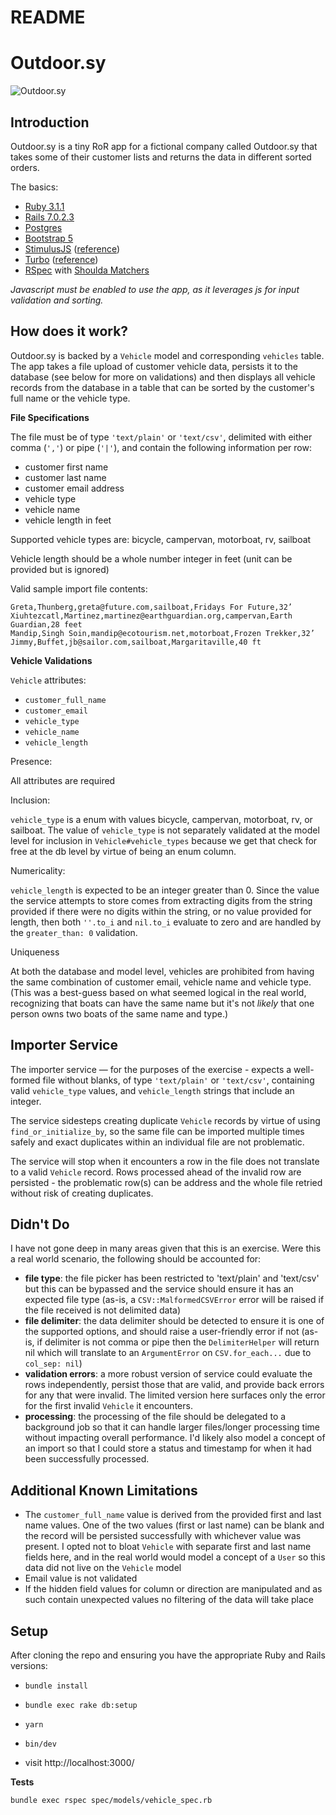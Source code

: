 # README

# Outdoor.sy

![Outdoor.sy](images/outdoorsy.png)

## Introduction

Outdoor.sy is a tiny RoR app for a fictional company called Outdoor.sy that takes some of their customer lists and returns the data in different sorted orders.

The basics:
- [Ruby 3.1.1](https://www.ruby-lang.org/en/news/2022/02/18/ruby-3-1-1-released/)
- [Rails 7.0.2.3](https://rubyonrails.org/2022/3/8/Rails-7-0-2-3-6-1-4-7-6-0-4-7-and-5-2-6-3-have-been-released)
- [Postgres](https://www.postgresql.org/)
- [Bootstrap 5](https://getbootstrap.com/docs/5.0/getting-started/introduction/)
- [StimulusJS](https://github.com/hotwired/stimulus) ([reference](https://stimulus.hotwired.dev/))
- [Turbo](https://github.com/hotwired/turbo-rails) ([reference](https://turbo.hotwired.dev/))
- [RSpec](https://rspec.info/) with [Shoulda Matchers](https://github.com/thoughtbot/shoulda-matchers)

*Javascript must be enabled to use the app, as it leverages js for input validation and sorting.*


## How does it work?

Outdoor.sy is backed by a `Vehicle` model and corresponding `vehicles` table. The app takes a file upload of customer vehicle data, persists it to the database (see below for more on validations) and then displays all vehicle records from the database in a table that can be sorted by the customer's full name or the vehicle type.

**File Specifications**

The file must be of type `'text/plain'` or `'text/csv'`, delimited with either comma (`','`) or pipe (`'|'`), and contain the following information per row:

- customer first name
- customer last name
- customer email address
- vehicle type
- vehicle name
- vehicle length in feet

Supported vehicle types are: bicycle, campervan, motorboat, rv, sailboat

Vehicle length should be a whole number integer in feet (unit can be provided but is ignored)

Valid sample import file contents:

```
Greta,Thunberg,greta@future.com,sailboat,Fridays For Future,32’
Xiuhtezcatl,Martinez,martinez@earthguardian.org,campervan,Earth Guardian,28 feet
Mandip,Singh Soin,mandip@ecotourism.net,motorboat,Frozen Trekker,32’
Jimmy,Buffet,jb@sailor.com,sailboat,Margaritaville,40 ft
```

**Vehicle Validations**

`Vehicle` attributes:

- `customer_full_name`
- `customer_email`
- `vehicle_type`
- `vehicle_name`
- `vehicle_length`

Presence:

All attributes are required

Inclusion:

`vehicle_type` is a enum with values bicycle, campervan, motorboat, rv, or sailboat. The value of `vehicle_type` is not separately validated at the model level for inclusion in `Vehicle#vehicle_types` because we get that check for free at the db level by virtue of being an enum column.

Numericality:

`vehicle_length` is expected to be an integer greater than 0. Since the value the service attempts to store comes from extracting digits from the string provided if there were no digits within the string, or no value provided for length, then both `''.to_i` and `nil.to_i` evaluate to zero and are handled by the `greater_than: 0` validation.

Uniqueness

At both the database and model level, vehicles are prohibited from having the same combination of customer email, vehicle name and vehicle type. (This was a best-guess based on what seemed logical in the real world, recognizing that boats can have the same name but it's not *likely* that one person owns two boats of the same name and type.)

## Importer Service

The importer service — for the purposes of the exercise - expects a well-formed file without blanks, of type `'text/plain'` or `'text/csv'`, containing valid `vehicle_type` values, and `vehicle_length` strings that include an integer.

The service sidesteps creating duplicate `Vehicle` records by virtue of using `find_or_initialize_by`, so the same file can be imported multiple times safely and exact duplicates within an individual file are not problematic.

The service will stop when it encounters a row in the file does not translate to a valid `Vehicle` record. Rows processed ahead of the invalid row are persisted - the problematic row(s) can be address and the whole file retried without risk of creating duplicates.

## Didn't Do
I have not gone deep in many areas given that this is an exercise. Were this a real world scenario, the following should be accounted for:

- **file type**: the file picker has been restricted to 'text/plain' and 'text/csv' but this can be bypassed and the service should ensure it has an expected file type (as-is, a `CSV::MalformedCSVError` error will be raised if the file received is not delimited data)
- **file delimiter**: the data delimiter should be detected to ensure it is one of the supported options, and should raise a user-friendly error if not (as-is, if delimiter is not comma or pipe then the `DelimiterHelper` will return nil which will translate to an `ArgumentError` on `CSV.for_each...` due to `col_sep: nil`)
- **validation errors**: a more robust version of service could evaluate the rows independently, persist those that are valid, and provide back errors for any that were invalid. The limited version here surfaces only the error for the first invalid `Vehicle` it encounters.
- **processing**: the processing of the file should be delegated to a background job so that it can handle larger files/longer processing time without impacting overall performance. I'd likely also model a concept of an import so that I could store a status and timestamp for when it had been successfully processed.


## Additional Known Limitations

- The `customer_full_name` value is derived from the provided first and last name values. One of the two values (first or last name) can be blank and the record will be persisted successfully with whichever value was present. I opted not to bloat `Vehicle` with separate first and last name fields here, and in the real world would model a concept of a `User` so this data did not live on the `Vehicle` model
- Email value is not validated
- If the hidden field values for column or direction are manipulated and as such contain unexpected values no filtering of the data will take place


## Setup

After cloning the repo and ensuring you have the appropriate Ruby and Rails versions:

- `bundle install`
- `bundle exec rake db:setup`
- `yarn`
- `bin/dev`

- visit http://localhost:3000/

**Tests**

```
bundle exec rspec spec/models/vehicle_spec.rb
```
